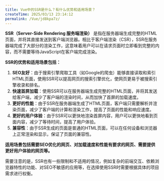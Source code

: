 ```yaml
---
title: Vue中的SSR是什么？有什么优势和适用场景？
createTime: 2025/03/13 23:14:12
permalink: /Vue/jd8kpa7z/
---
```


**SSR（Server-Side Rendering 服务端渲染）** 是指在服务器端生成完整的HTML页面，并将其直接发送到客户端浏览器。相比于客户端渲染（CSR），SSR在服务器端完成了大部分的渲染工作，这意味着用户可以在请求页面时立即看到完整的内容，而不需要等待JavaScript在客户端完成渲染。

**SSR的优势和适用场景包括：**

1. **SEO友好**：由于搜索引擎爬取工具（如Google的爬虫）能够直接读取和索引HTML页面，使用SSR可以提高网页的搜索引擎优化，使网页更易于被搜索引擎收录和排名。
2. **快速首屏加载**：使用SSR可以在服务器端生成完整的HTML页面，并将其发送给客户端，减少了客户端的渲染时间，从而加快了首屏的加载速度。
3. **更好的性能**：由于SSR在服务器端生成了HTML页面，客户端只需要解析并渲染页面，减少了客户端的计算和渲染工作，提高了页面的性能和响应速度。
4. **更好的用户体验**：由于SSR可以更快地渲染首屏内容，用户可以更快地看到页面内容，减少了等待时间，提高了用户体验。
5. **兼容性**：由于SSR生成的页面是普通的HTML页面，可以在任何设备和浏览器上正常渲染和显示，保证了页面的兼容性。

**适用场景包括需要SEO优化的网页、对加载速度和性能有要求的网页、需要提供更好用户体验的网页等。**

需要注意的是，SSR也有一些限制和不适用的情况，例如复杂的前端交互、依赖浏览器特性的功能、对SEO不敏感的应用等，在选择使用SSR时需要根据具体的项目需求进行权衡。

